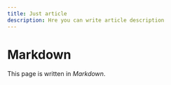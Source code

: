 ```yaml
---
title: Just article
description: Hre you can write article description
---
```


# Markdown

This page is written in _Markdown_.

